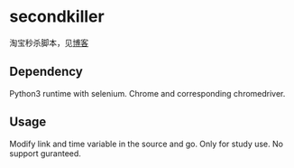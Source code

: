 # secondkiller
淘宝秒杀脚本，见[博客](https://ouromoros.github.io/chinese/2019/11/09/%E6%B7%98%E5%AE%9D%E7%A7%92%E6%9D%80%E8%84%9A%E6%9C%AC/)

## Dependency
Python3 runtime with selenium. Chrome and corresponding chromedriver.

## Usage

Modify link and time variable in the source and go. Only for study use. No support guranteed.
